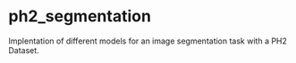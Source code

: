 # ph2_segmentation
Implentation of different models for an image segmentation task with a PH2 Dataset.

